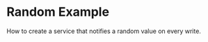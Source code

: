 Random Example
===============

How to create a service that notifies a random value on every write.
